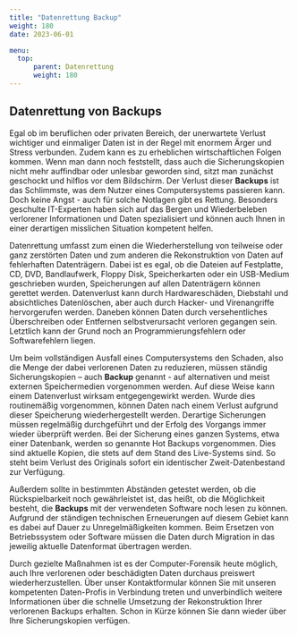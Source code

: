 ```yaml
---
title: "Datenrettung Backup"
weight: 180
date: 2023-06-01

menu:
  top:
      parent: Datenrettung
      weight: 180
---
```


## Datenrettung von Backups

Egal ob im beruflichen oder privaten Bereich, der unerwartete Verlust wichtiger und einmaliger Daten ist in der Regel mit enormem Ärger und Stress verbunden. Zudem kann es zu erheblichen wirtschaftlichen Folgen kommen. Wenn man dann noch feststellt, dass auch die Sicherungskopien nicht mehr auffindbar oder unlesbar geworden sind, sitzt man zunächst geschockt und hilflos vor dem Bildschirm. Der Verlust dieser **Backups** ist das Schlimmste, was dem Nutzer eines Computersystems passieren kann. Doch keine Angst - auch für solche Notlagen gibt es Rettung. Besonders geschulte IT-Experten haben sich auf das Bergen und Wiederbeleben verlorener Informationen und Daten spezialisiert und können auch Ihnen in einer derartigen misslichen Situation kompetent helfen.

Datenrettung umfasst zum einen die Wiederherstellung von teilweise oder ganz zerstörten Daten und zum anderen die Rekonstruktion von Daten auf fehlerhaften Datenträgern. Dabei ist es egal, ob die Dateien auf Festplatte, CD, DVD, Bandlaufwerk, Floppy Disk, Speicherkarten oder ein USB-Medium geschrieben wurden, Speicherungen auf allen Datenträgern können gerettet werden. Datenverlust kann durch Hardwareschäden, Diebstahl und absichtliches Datenlöschen, aber auch durch Hacker- und Virenangriffe hervorgerufen werden. Daneben können Daten durch versehentliches Überschreiben oder Entfernen selbstverursacht verloren gegangen sein. Letztlich kann der Grund noch an Programmierungsfehlern oder Softwarefehlern liegen.

Um beim vollständigen Ausfall eines Computersystems den Schaden, also die Menge der dabei verlorenen Daten zu reduzieren, müssen ständig Sicherungskopien – auch **Backup** genannt - auf alternativen und meist externen Speichermedien vorgenommen werden. Auf diese Weise kann einem Datenverlust wirksam entgegengewirkt werden. Wurde dies routinemäßig vorgenommen, können Daten nach einem Verlust aufgrund dieser Speicherung wiederhergestellt werden. Derartige Sicherungen müssen regelmäßig durchgeführt und der Erfolg des Vorgangs immer wieder überprüft werden. Bei der Sicherung eines ganzen Systems, etwa einer Datenbank, werden so genannte Hot Backups vorgenommen. Dies sind aktuelle Kopien, die stets auf dem Stand des Live-Systems sind. So steht beim Verlust des Originals sofort ein identischer Zweit-Datenbestand zur Verfügung.

Außerdem sollte in bestimmten Abständen getestet werden, ob die Rückspielbarkeit noch gewährleistet ist, das heißt, ob die Möglichkeit besteht, die **Backups** mit der verwendeten Software noch lesen zu können. Aufgrund der ständigen technischen Erneuerungen auf diesem Gebiet kann es dabei auf Dauer zu Unregelmäßigkeiten kommen. Beim Ersetzen von Betriebssystem oder Software müssen die Daten durch Migration in das jeweilig aktuelle Datenformat übertragen werden.

Durch gezielte Maßnahmen ist es der Computer-Forensik heute möglich, auch Ihre verlorenen oder beschädigten Daten durchaus preiswert wiederherzustellen. Über unser Kontaktformular können Sie mit unseren kompetenten Daten-Profis in Verbindung treten und unverbindlich weitere Informationen über die schnelle Umsetzung der Rekonstruktion Ihrer verlorenen Backups erhalten. Schon in Kürze können Sie dann wieder über Ihre Sicherungskopien verfügen.
